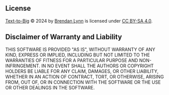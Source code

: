 ## License

[Text-to-Big](https://github.com/brendanlynn/Text-to-Big/) © 2024 by [Brendan Lynn](https://www.brendanlynn.org/) is licensed under [CC BY-SA 4.0](https://creativecommons.org/licenses/by-sa/4.0/).

## Disclaimer of Warranty and Liability

THIS SOFTWARE IS PROVIDED "AS IS", WITHOUT WARRANTY OF ANY KIND, EXPRESS OR IMPLIED, INCLUDING BUT NOT LIMITED TO THE WARRANTIES OF FITNESS FOR A PARTICULAR PURPOSE AND NON-INFRINGEMENT. IN NO EVENT SHALL THE AUTHORS OR COPYRIGHT HOLDERS BE LIABLE FOR ANY CLAIM, DAMAGES, OR OTHER LIABILITY, WHETHER IN AN ACTION OF CONTRACT, TORT, OR OTHERWISE, ARISING FROM, OUT OF, OR IN CONNECTION WITH THE SOFTWARE OR THE USE OR OTHER DEALINGS IN THE SOFTWARE.
